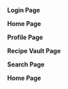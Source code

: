 <b> Login Page </b>

<b> Home Page </b>

<b> Profile Page </b>

<b> Recipe Vault Page </b>

<b> Search Page </b>

<b> Home Page </b>

